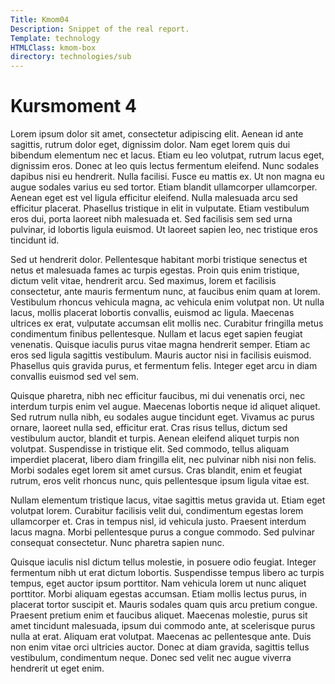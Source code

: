 ```yaml
---
Title: Kmom04
Description: Snippet of the real report.
Template: technology
HTMLClass: kmom-box
directory: technologies/sub
---
```


Kursmoment 4
==========================

Lorem ipsum dolor sit amet, consectetur adipiscing elit. Aenean id ante sagittis, rutrum dolor eget, dignissim dolor. Nam eget lorem quis dui bibendum elementum nec et lacus. Etiam eu leo volutpat, rutrum lacus eget, dignissim eros. Donec at leo quis lectus fermentum eleifend. Nunc sodales dapibus nisi eu hendrerit. Nulla facilisi. Fusce eu mattis ex. Ut non magna eu augue sodales varius eu sed tortor. Etiam blandit ullamcorper ullamcorper. Aenean eget est vel ligula efficitur eleifend. Nulla malesuada arcu sed efficitur placerat. Phasellus tristique in elit in vulputate. Etiam vestibulum eros dui, porta laoreet nibh malesuada et. Sed facilisis sem sed urna pulvinar, id lobortis ligula euismod. Ut laoreet sapien leo, nec tristique eros tincidunt id.

Sed ut hendrerit dolor. Pellentesque habitant morbi tristique senectus et netus et malesuada fames ac turpis egestas. Proin quis enim tristique, dictum velit vitae, hendrerit arcu. Sed maximus, lorem et facilisis consectetur, ante mauris fermentum nunc, at faucibus enim quam at lorem. Vestibulum rhoncus vehicula magna, ac vehicula enim volutpat non. Ut nulla lacus, mollis placerat lobortis convallis, euismod ac ligula. Maecenas ultrices ex erat, vulputate accumsan elit mollis nec. Curabitur fringilla metus condimentum finibus pellentesque. Nullam et lacus eget sapien feugiat venenatis. Quisque iaculis purus vitae magna hendrerit semper. Etiam ac eros sed ligula sagittis vestibulum. Mauris auctor nisi in facilisis euismod. Phasellus quis gravida purus, et fermentum felis. Integer eget arcu in diam convallis euismod sed vel sem.

Quisque pharetra, nibh nec efficitur faucibus, mi dui venenatis orci, nec interdum turpis enim vel augue. Maecenas lobortis neque id aliquet aliquet. Sed rutrum nulla nibh, eu sodales augue tincidunt eget. Vivamus ac purus ornare, laoreet nulla sed, efficitur erat. Cras risus tellus, dictum sed vestibulum auctor, blandit et turpis. Aenean eleifend aliquet turpis non volutpat. Suspendisse in tristique elit. Sed commodo, tellus aliquam imperdiet placerat, libero diam fringilla elit, nec pulvinar nibh nisi non felis. Morbi sodales eget lorem sit amet cursus. Cras blandit, enim et feugiat rutrum, eros velit rhoncus nunc, quis pellentesque ipsum ligula vitae est.

Nullam elementum tristique lacus, vitae sagittis metus gravida ut. Etiam eget volutpat lorem. Curabitur facilisis velit dui, condimentum egestas lorem ullamcorper et. Cras in tempus nisl, id vehicula justo. Praesent interdum lacus magna. Morbi pellentesque purus a congue commodo. Sed pulvinar consequat consectetur. Nunc pharetra sapien nunc.

Quisque iaculis nisl dictum tellus molestie, in posuere odio feugiat. Integer fermentum nibh ut erat dictum lobortis. Suspendisse tempus libero ac turpis tempus, eget auctor ipsum porttitor. Nam vehicula lorem ut nunc aliquet porttitor. Morbi aliquam egestas accumsan. Etiam mollis lectus purus, in placerat tortor suscipit et. Mauris sodales quam quis arcu pretium congue. Praesent pretium enim et faucibus aliquet. Maecenas molestie, purus sit amet tincidunt malesuada, ipsum dui commodo ante, at scelerisque purus nulla at erat. Aliquam erat volutpat. Maecenas ac pellentesque ante. Duis non enim vitae orci ultricies auctor. Donec at diam gravida, sagittis tellus vestibulum, condimentum neque. Donec sed velit nec augue viverra hendrerit ut eget enim.